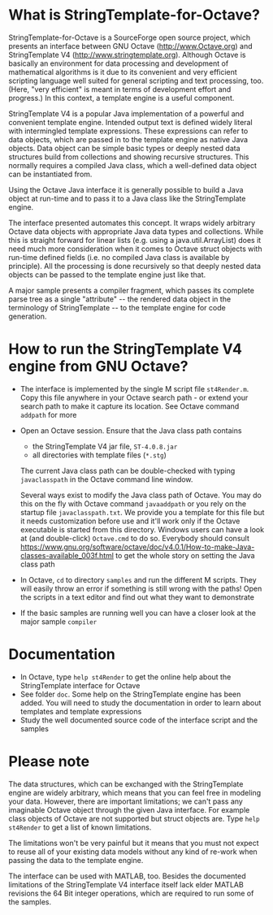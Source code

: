 # What is StringTemplate-for-Octave? #

StringTemplate-for-Octave is a SourceForge open source project, which
presents an interface between GNU Octave (<http://www.Octave.org>) and
StringTemplate V4 (<http://www.stringtemplate.org>). Although Octave is
basically an environment for data processing and development of
mathematical algorithms is it due to its convenient and very efficient
scripting language well suited for general scripting and text processing,
too. (Here, "very efficient" is meant in terms of development effort and
progress.) In this context, a template engine is a useful component.

StringTemplate V4 is a popular Java implementation of a powerful and
convenient template engine. Intended output text is defined widely literal
with intermingled template expressions. These expressions can refer to
data objects, which are passed in to the template engine as native Java
objects. Data object can be simple basic types or deeply nested data
structures build from collections and showing recursive structures. This
normally requires a compiled Java class, which a well-defined data object
can be instantiated from.

Using the Octave Java interface it is generally possible to build a Java
object at run-time and to pass it to a Java class like the StringTemplate
engine.

The interface presented automates this concept. It wraps widely arbitrary
Octave data objects with appropriate Java data types and collections.
While this is straight forward for linear lists (e.g. using a
java.util.ArrayList) does it need much more consideration when it comes to
Octave struct objects with run-time defined fields (i.e. no compiled Java
class is available by principle). All the processing is done recursively so
that deeply nested data objects can be passed to the template engine
just like that.

A major sample presents a compiler fragment, which passes its complete
parse tree as a single "attribute" -- the rendered data object in the
terminology of StringTemplate -- to the template engine for code
generation.

# How to run the StringTemplate V4 engine from GNU Octave? #

-   The interface is implemented by the single M script file `st4Render.m`.
    Copy this file anywhere in your Octave search path - or
    extend your search path to make it capture its location. See Octave
    command `addpath` for more
-   Open an Octave session. Ensure that the Java class path contains

    -   the StringTemplate V4 jar file, `ST-4.0.8.jar`
    -   all directories with template files (`*.stg`)
    
    The current Java class path can be double-checked with typing
    `javaclasspath` in the Octave command line window.
    
    Several ways exist to modify the Java class path of Octave. You may do
    this on the fly with Octave command `javaaddpath` or you rely on the
    startup file `javaclasspath.txt`. We provide you a template for this
    file but it needs customization before use and it'll work only if the
    Octave executable is started from this directory. Windows users can
    have a look at (and double-click) `Octave.cmd` to do so. Everybody
    should consult
    <https://www.gnu.org/software/octave/doc/v4.0.1/How-to-make-Java-classes-available_003f.html>
    to get the whole story on setting the Java class path
    
-   In Octave, `cd` to directory `samples` and run the different M scripts.
    They will easily throw an error if something is still wrong with the
    paths! Open the scripts in a text editor and find out what they want
    to demonstrate
-   If the basic samples are running well you can have a closer look at
    the major sample `compiler`
    
# Documentation #

-   In Octave, type `help st4Render` to get the online help about the
    StringTemplate interface for Octave
-   See folder `doc`. Some help on the StringTemplate engine has been added.
    You will need to study the documentation in order to learn about
    templates and template expressions
-   Study the well documented source code of the interface script and the
    samples

# Please note #

The data structures, which can be exchanged with the StringTemplate engine
are widely arbitrary, which means that you can feel free in modeling your
data. However, there are important limitations; we can't pass any
imaginable Octave object through the given Java interface. For example
class objects of Octave are not supported but struct objects are. Type
`help st4Render` to get a list of known limitations.

The limitations won't be very painful but it means that you must not
expect to reuse all of your existing data models without any kind of
re-work when passing the data to the template engine.

The interface can be used with MATLAB, too. Besides the documented
limitations of the StringTemplate V4 interface itself lack elder MATLAB
revisions the 64 Bit integer operations, which are required to run some of
the samples.
